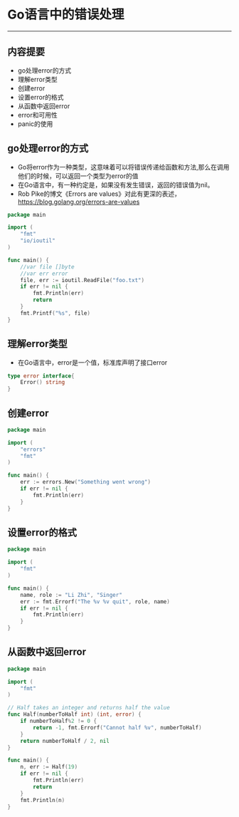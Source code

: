 # Go语言中的错误处理
---
## 内容提要
- go处理error的方式
- 理解error类型
- 创建error
- 设置error的格式
- 从函数中返回error
- error和可用性
- panic的使用

## go处理error的方式
- Go将error作为一种类型，这意味着可以将错误传递给函数和方法,那么在调用他们的时候，可以返回一个类型为error的值
- 在Go语言中，有一种约定是，如果没有发生错误，返回的错误值为nil。
- Rob Pike的博文《Errors are values》对此有更深的表述，https://blog.golang.org/errors-are-values
```go
package main

import (
	"fmt"
	"io/ioutil"
)

func main() {
	//var file []byte
	//var err error
	file, err := ioutil.ReadFile("foo.txt")
	if err != nil {
		fmt.Println(err)
		return
	}
	fmt.Printf("%s", file)
}
```

## 理解error类型
- 在Go语言中，error是一个值，标准库声明了接口error

```go
type error interface{
    Error() string
}
```

## 创建error

```go
package main

import (
	"errors"
	"fmt"
)

func main() {
	err := errors.New("Something went wrong")
	if err != nil {
		fmt.Println(err)
	}
}
```

## 设置error的格式

```go
package main

import (
	"fmt"
)

func main() {
	name, role := "Li Zhi", "Singer"
	err := fmt.Errorf("The %v %v quit", role, name)
	if err != nil {
		fmt.Println(err)
	}
}
```

## 从函数中返回error

```go
package main

import (
	"fmt"
)

// Half takes an integer and returns half the value
func Half(numberToHalf int) (int, error) {
	if numberToHalf%2 != 0 {
		return -1, fmt.Errorf("Cannot half %v", numberToHalf)
	}
	return numberToHalf / 2, nil
}

func main() {
	n, err := Half(19)
	if err != nil {
		fmt.Println(err)
		return
	}
	fmt.Println(n)
}
```